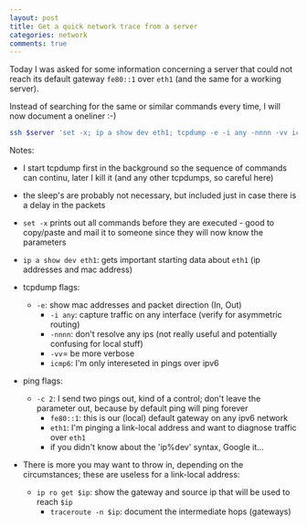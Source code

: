 ```yaml
---
layout: post
title: Get a quick network trace from a server
categories: network
comments: true
---
```


Today I was asked for some information concerning a server that could not reach its default gateway `fe80::1` over `eth1` (and the same for a working server).

Instead of searching for the same or similar commands every time, I will now document a oneliner :-)

```bash
ssh $server 'set -x; ip a show dev eth1; tcpdump -e -i any -nnnn -vv icmp6 & sleep 1; ping6 -c 2 fe80::1%eth1; sleep 1; killall tcpdump'
```

Notes:

* I start tcpdump first in the background so the sequence of commands can continu, later I kill it (and any other tcpdumps, so careful here)
* the sleep's are probably not necessary, but included just in case there is a delay in the packets
* `set -x` prints out all commands before they are executed - good to copy/paste and mail it to someone since they will now know the parameters
* `ip a show dev eth1`: gets important starting data about `eth1` (ip addresses and mac address)
* tcpdump flags:
  * `-e`: show mac addresses and packet direction (In, Out)
	* `-i any`: capture traffic on any interface (verify for asymmetric routing)
	* `-nnnn`: don't resolve any ips (not really useful and potentially confusing for local stuff)
	* `-vv`= be more verbose
	* `icmp6`: I'm only intereseted in pings over ipv6
* ping flags:
  * `-c 2`: I send two pings out, kind of a control; don't leave the parameter out, because by default ping will ping forever
	* `fe80::1`: this is our (local) default gateway on any ipv6 network
	* `eth1`: I'm pinging a link-local address and want to diagnose traffic over `eth1`
    * if you didn't know about the 'ip%dev' syntax, Google it...

* There is more you may want to throw in, depending on the circumstances; these are useless for a link-local address:
  * `ip ro get $ip`: show the gateway and source ip that will be used to reach `$ip`
	* `traceroute -n $ip`: document the intermediate hops (gateways)
